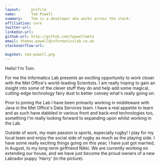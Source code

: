 ```yaml
---
layout:     profile
name:       Tom Powell
summary:    Tom is a developer who works across the stack.
affiliation: core
twitter-url:
linkedin-url:
github-url: http://github.com/tpowellmeto
email: thomas.powell@informaticslab.co.uk
stackoverflow-url:

mugshot: tom-powell.png
---
```

Hello! I'm Tom.

For me the Informatics Lab presents an exciting opportunity to work closer with the Met Office's world-leading Scientists. I am really hoping to gain an insight into some of the clever stuff they do and help add some magical, cutting-edge technology fairy dust to better convey what's really going on.

Prior to joining the Lab I have been primarily working in middleware with Java in the Met Office's Data Services team. I have a real appetite to learn and as such have dabbled in various front and back-end technologies too, something I'm really looking forward to expanding upon whilst working in the Lab.

Outside of work, my main passion is sports, especially rugby! I play for my local team and enjoy the social side of rugby as much as the playing side. I have some really exciting things going on this year; I have just got married, in August, to my long-term girlfriend Nikki. We are currently working on extending our house, and we have just become the proud owners of a new Labrador puppy 'Harry' (in the picture).
